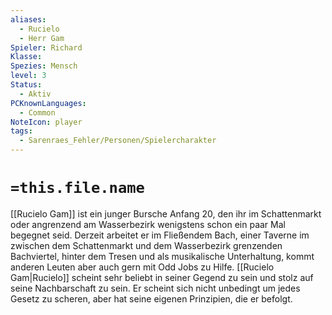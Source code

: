 ```yaml
---
aliases:
  - Rucielo
  - Herr Gam
Spieler: Richard
Klasse: 
Spezies: Mensch
level: 3
Status:
  - Aktiv
PCKnownLanguages:
  - Common
NoteIcon: player
tags:
  - Sarenraes_Fehler/Personen/Spielercharakter
---
```

# `=this.file.name`
[[Rucielo Gam]] ist ein junger Bursche Anfang 20, den ihr im Schattenmarkt oder angrenzend am Wasserbezirk wenigstens schon ein paar Mal begegnet seid. Derzeit arbeitet er im Fließendem Bach, einer Taverne im zwischen dem Schattenmarkt und dem Wasserbezirk grenzenden Bachviertel, hinter dem Tresen und als musikalische Unterhaltung, kommt anderen Leuten aber auch gern mit Odd Jobs zu Hilfe. 
[[Rucielo Gam|Rucielo]] scheint sehr beliebt in seiner Gegend zu sein und stolz auf seine Nachbarschaft zu sein. Er scheint sich nicht unbedingt um jedes Gesetz zu scheren, aber hat seine eigenen Prinzipien, die er befolgt.

